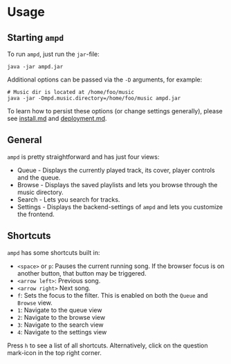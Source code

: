 # Usage

## Starting `ampd`

To run `ampd`, just run the `jar`-file:

```shell script
java -jar ampd.jar
```

Additional options can be passed via the `-D` arguments, for example:

```shell script
# Music dir is located at /home/foo/music
java -jar -Dmpd.music.directory=/home/foo/music ampd.jar
```

To learn how to persist these options (or change settings generally), please see
[install.md](install.md) and [deployment.md](deployment.md).

## General

`ampd` is pretty straightforward and has just four views:

* Queue - Displays the currently played track, its cover, player controls and the queue.
* Browse - Displays the saved playlists and lets you browse through the music directory.
* Search - Lets you search for tracks.
* Settings - Displays the backend-settings of `ampd` and lets you customize the frontend.

## Shortcuts

`ampd` has some shortcuts built in:

* `<space>` or `p`: Pauses the current running song. If the browser focus is on another button, that button may be triggered.
* `<arrow left>`: Previous song.
* `<arrow right>` Next song.
* `f`: Sets the focus to the filter. This is enabled on both the `Queue` and `Browse` view.
* `1`: Navigate to the queue view
* `2`: Navigate to the browse view
* `3`: Navigate to the search view
* `4`: Navigate to the settings view

Press `h` to see a list of all shortcuts. Alternatively, click on the question mark-icon in the top right corner.
